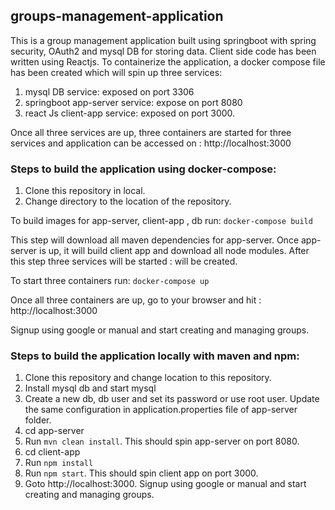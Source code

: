 ## groups-management-application

This is a group management application built using springboot with spring security, OAuth2 and mysql DB for storing data. Client side code has been written using Reactjs. To containerize the application, a docker compose file has been created which will spin up three services:
1. mysql DB service: exposed on port 3306
2. springboot app-server service: expose on port 8080
3. react Js client-app service: exposed on port 3000.

Once all three services are up, three containers are started for three services and application can be accessed on :
http://localhost:3000

### Steps to build the application using docker-compose:

1. Clone this repository in local.
2. Change directory to the location of the repository.

To build images for app-server, client-app , db 
run: 
   `docker-compose build`

This step will download all maven dependencies for app-server. Once app-server is up, it will build client app and download all node modules. After this step three services will be started : will be created.

To start three containers 
run: 
   `docker-compose up`

Once all three containers are up, go to your browser and hit : http://localhost:3000

Signup using google or manual and start creating and managing groups.


### Steps to build the application locally with maven and npm:
1.	Clone this repository and change location to this repository.
2.	Install mysql db and start mysql
3.	Create a new db, db user and set its password or use root user. Update the same configuration in application.properties file of app-server folder.
4.	cd app-server
5.	Run `mvn clean install`. This should spin app-server on port 8080.
6.	cd client-app
7.	Run `npm install`
8.	Run `npm start`. This should spin client app on port 3000.
9.	Goto http://localhost:3000. Signup using google or manual and start creating and managing groups.


